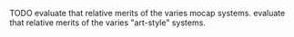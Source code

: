 TODO
evaluate that relative merits of the varies mocap systems.
evaluate that relative merits of the varies "art-style" systems.

 
